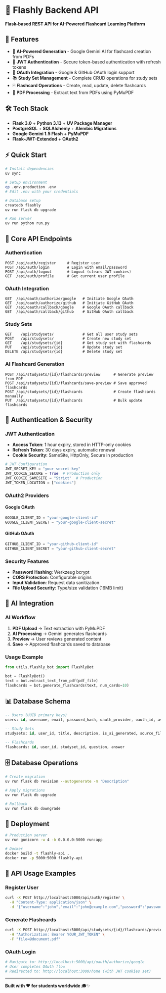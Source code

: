 # 🎯 Flashly Backend API

**Flask-based REST API for AI-Powered Flashcard Learning Platform**

## 🚀 Features

- 🤖 **AI-Powered Generation** - Google Gemini AI for flashcard creation from PDFs
- 🔐 **JWT Authentication** - Secure token-based authentication with refresh tokens
- 🔑 **OAuth Integration** - Google & GitHub OAuth login support
- 📚 **Study Set Management** - Complete CRUD operations for study sets
- 🃏 **Flashcard Operations** - Create, read, update, delete flashcards
- 📄 **PDF Processing** - Extract text from PDFs using PyMuPDF

## 🛠️ Tech Stack

- **Flask 3.0** + **Python 3.13** + **UV Package Manager**
- **PostgreSQL** + **SQLAlchemy** + **Alembic Migrations**
- **Google Gemini 1.5 Flash** + **PyMuPDF**
- **Flask-JWT-Extended** + **OAuth2**

## ⚡ Quick Start

```bash
# Install dependencies
uv sync

# Setup environment
cp .env.production .env
# Edit .env with your credentials

# Database setup
createdb flashly
uv run flask db upgrade

# Run server
uv run python run.py
```

## 🔌 Core API Endpoints

### Authentication

```http
POST /api/auth/register     # Register user
POST /api/auth/login        # Login with email/password
POST /api/auth/logout       # Logout (clears JWT cookies)
GET  /api/auth/profile      # Get current user profile
```

### OAuth Integration

```http
GET  /api/oauth/authorize/google   # Initiate Google OAuth
GET  /api/oauth/authorize/github   # Initiate GitHub OAuth
GET  /api/oauth/callback/google    # Google OAuth callback
GET  /api/oauth/callback/github    # GitHub OAuth callback
```

### Study Sets

```http
GET    /api/studysets/             # Get all user study sets
POST   /api/studysets/             # Create new study set
GET    /api/studysets/{id}         # Get study set with flashcards
PUT    /api/studysets/{id}         # Update study set
DELETE /api/studysets/{id}         # Delete study set
```

### AI Flashcard Generation

```http
POST /api/studysets/{id}/flashcards/preview      # Generate preview from PDF
POST /api/studysets/{id}/flashcards/save-preview # Save approved flashcards
POST /api/studysets/{id}/flashcards              # Create flashcards manually
PUT  /api/studysets/{id}/flashcards              # Bulk update flashcards
```

## 🔐 Authentication & Security

### JWT Authentication

- **Access Token**: 1 hour expiry, stored in HTTP-only cookies
- **Refresh Token**: 30 days expiry, automatic renewal
- **Cookie Security**: SameSite, HttpOnly, Secure in production

```python
# JWT Configuration
JWT_SECRET_KEY = "your-secret-key"
JWT_COOKIE_SECURE = True  # Production only
JWT_COOKIE_SAMESITE = "Strict"  # Production
JWT_TOKEN_LOCATION = ["cookies"]
```

### OAuth2 Providers

#### Google OAuth

```python
GOOGLE_CLIENT_ID = "your-google-client-id"
GOOGLE_CLIENT_SECRET = "your-google-client-secret"
```

#### GitHub OAuth

```python
GITHUB_CLIENT_ID = "your-github-client-id"
GITHUB_CLIENT_SECRET = "your-github-client-secret"
```

### Security Features

- **Password Hashing**: Werkzeug bcrypt
- **CORS Protection**: Configurable origins
- **Input Validation**: Request data sanitization
- **File Upload Security**: Type/size validation (16MB limit)

## 🤖 AI Integration

### AI Workflow

1. **PDF Upload** → Text extraction with PyMuPDF
2. **AI Processing** → Gemini generates flashcards
3. **Preview** → User reviews generated content
4. **Save** → Approved flashcards saved to database

### Usage Example

```python
from utils.flashly_bot import FlashlyBot

bot = FlashlyBot()
text = bot.extract_text_from_pdf(pdf_file)
flashcards = bot.generate_flashcards(text, num_cards=10)
```

## 📊 Database Schema

```sql
-- Users (UUID primary keys)
users: id, username, email, password_hash, oauth_provider, oauth_id, avatar_url

-- Study Sets
studysets: id, user_id, title, description, is_ai_generated, source_file_name

-- Flashcards
flashcards: id, user_id, studyset_id, question, answer
```

## 🗄️ Database Operations

```bash
# Create migration
uv run flask db revision --autogenerate -m "Description"

# Apply migrations
uv run flask db upgrade

# Rollback
uv run flask db downgrade
```

## 🚀 Deployment

```bash
# Production server
uv run gunicorn -w 4 -b 0.0.0.0:5000 run:app

# Docker
docker build -t flashly-api .
docker run -p 5000:5000 flashly-api
```

## 📝 API Usage Examples

### Register User

```bash
curl -X POST http://localhost:5000/api/auth/register \
  -H "Content-Type: application/json" \
  -d '{"username":"john","email":"john@example.com","password":"password123"}'
```

### Generate Flashcards

```bash
curl -X POST http://localhost:5000/api/studysets/{id}/flashcards/preview \
  -H "Authorization: Bearer YOUR_JWT_TOKEN" \
  -F "file=@document.pdf"
```

### OAuth Login

```bash
# Navigate to: http://localhost:5000/api/oauth/authorize/google
# User completes OAuth flow
# Redirected to: http://localhost:3000/home (with JWT cookies set)
```

---

**Built with ❤️ for students worldwide** 🎓✨
